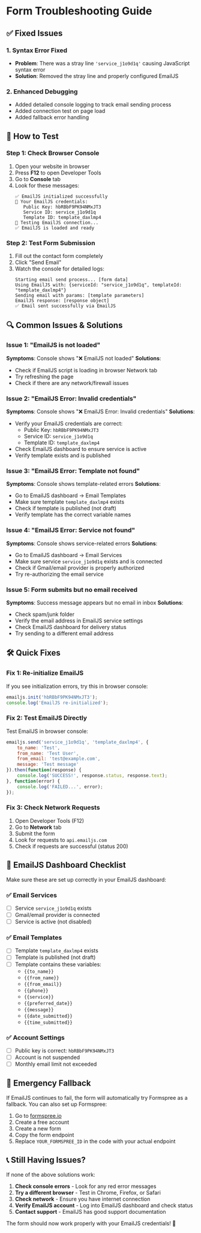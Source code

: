 # Form Troubleshooting Guide

## ✅ **Fixed Issues**

### 1. **Syntax Error Fixed**
- **Problem**: There was a stray line `'service_j1o9d1q'` causing JavaScript syntax error
- **Solution**: Removed the stray line and properly configured EmailJS

### 2. **Enhanced Debugging**
- Added detailed console logging to track email sending process
- Added connection test on page load
- Added fallback error handling

## 🧪 **How to Test**

### Step 1: Check Browser Console
1. Open your website in browser
2. Press **F12** to open Developer Tools
3. Go to **Console** tab
4. Look for these messages:
   ```
   ✅ EmailJS initialized successfully
   📧 Your EmailJS credentials:
      Public Key: hbRBbF9PK94NMxJT3
      Service ID: service_j1o9d1q
      Template ID: template_daxlmp4
   🧪 Testing EmailJS connection...
   ✅ EmailJS is loaded and ready
   ```

### Step 2: Test Form Submission
1. Fill out the contact form completely
2. Click "Send Email"
3. Watch the console for detailed logs:
   ```
   Starting email send process... [form data]
   Using EmailJS with: {serviceId: "service_j1o9d1q", templateId: "template_daxlmp4"}
   Sending email with params: [template parameters]
   EmailJS response: [response object]
   ✅ Email sent successfully via EmailJS
   ```

## 🔍 **Common Issues & Solutions**

### Issue 1: "EmailJS is not loaded"
**Symptoms**: Console shows "❌ EmailJS not loaded"
**Solutions**:
- Check if EmailJS script is loading in browser Network tab
- Try refreshing the page
- Check if there are any network/firewall issues

### Issue 2: "EmailJS Error: Invalid credentials"
**Symptoms**: Console shows "❌ EmailJS Error: Invalid credentials"
**Solutions**:
- Verify your EmailJS credentials are correct:
  - Public Key: `hbRBbF9PK94NMxJT3`
  - Service ID: `service_j1o9d1q`
  - Template ID: `template_daxlmp4`
- Check EmailJS dashboard to ensure service is active
- Verify template exists and is published

### Issue 3: "EmailJS Error: Template not found"
**Symptoms**: Console shows template-related errors
**Solutions**:
- Go to EmailJS dashboard → Email Templates
- Make sure template `template_daxlmp4` exists
- Check if template is published (not draft)
- Verify template has the correct variable names

### Issue 4: "EmailJS Error: Service not found"
**Symptoms**: Console shows service-related errors
**Solutions**:
- Go to EmailJS dashboard → Email Services
- Make sure service `service_j1o9d1q` exists and is connected
- Check if Gmail/email provider is properly authorized
- Try re-authorizing the email service

### Issue 5: Form submits but no email received
**Symptoms**: Success message appears but no email in inbox
**Solutions**:
- Check spam/junk folder
- Verify the email address in EmailJS service settings
- Check EmailJS dashboard for delivery status
- Try sending to a different email address

## 🛠️ **Quick Fixes**

### Fix 1: Re-initialize EmailJS
If you see initialization errors, try this in browser console:
```javascript
emailjs.init('hbRBbF9PK94NMxJT3');
console.log('EmailJS re-initialized');
```

### Fix 2: Test EmailJS Directly
Test EmailJS in browser console:
```javascript
emailjs.send('service_j1o9d1q', 'template_daxlmp4', {
    to_name: 'Test',
    from_name: 'Test User',
    from_email: 'test@example.com',
    message: 'Test message'
}).then(function(response) {
    console.log('SUCCESS!', response.status, response.text);
}, function(error) {
    console.log('FAILED...', error);
});
```

### Fix 3: Check Network Requests
1. Open Developer Tools (F12)
2. Go to **Network** tab
3. Submit the form
4. Look for requests to `api.emailjs.com`
5. Check if requests are successful (status 200)

## 📧 **EmailJS Dashboard Checklist**

Make sure these are set up correctly in your EmailJS dashboard:

### ✅ **Email Services**
- [ ] Service `service_j1o9d1q` exists
- [ ] Gmail/email provider is connected
- [ ] Service is active (not disabled)

### ✅ **Email Templates**
- [ ] Template `template_daxlmp4` exists
- [ ] Template is published (not draft)
- [ ] Template contains these variables:
  - `{{to_name}}`
  - `{{from_name}}`
  - `{{from_email}}`
  - `{{phone}}`
  - `{{service}}`
  - `{{preferred_date}}`
  - `{{message}}`
  - `{{date_submitted}}`
  - `{{time_submitted}}`

### ✅ **Account Settings**
- [ ] Public key is correct: `hbRBbF9PK94NMxJT3`
- [ ] Account is not suspended
- [ ] Monthly email limit not exceeded

## 🚨 **Emergency Fallback**

If EmailJS continues to fail, the form will automatically try Formspree as a fallback. You can also set up Formspree:

1. Go to [formspree.io](https://formspree.io)
2. Create a free account
3. Create a new form
4. Copy the form endpoint
5. Replace `YOUR_FORMSPREE_ID` in the code with your actual endpoint

## 📞 **Still Having Issues?**

If none of the above solutions work:

1. **Check console errors** - Look for any red error messages
2. **Try a different browser** - Test in Chrome, Firefox, or Safari
3. **Check network** - Ensure you have internet connection
4. **Verify EmailJS account** - Log into EmailJS dashboard and check status
5. **Contact support** - EmailJS has good support documentation

The form should now work properly with your EmailJS credentials! 🎉
